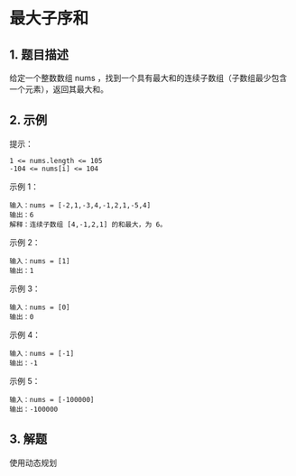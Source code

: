 # 最大子序和

## 1. 题目描述
给定一个整数数组 nums ，找到一个具有最大和的连续子数组（子数组最少包含一个元素），返回其最大和。
## 2. 示例

提示：
```
1 <= nums.length <= 105
-104 <= nums[i] <= 104
```
示例 1：
```
输入：nums = [-2,1,-3,4,-1,2,1,-5,4]
输出：6
解释：连续子数组 [4,-1,2,1] 的和最大，为 6。
```
示例 2：
```
输入：nums = [1]
输出：1
```
示例 3：
```
输入：nums = [0]
输出：0
```
示例 4：
```
输入：nums = [-1]
输出：-1
```
示例 5：
```
输入：nums = [-100000]
输出：-100000
```

## 3. 解题
使用动态规划